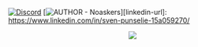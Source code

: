 [![Discord](https://dcbadge.vercel.app/api/shield/1068179092396048495)](https://discord.gg/1068179092396048495)
[![AUTHOR - Noaskers](https://img.shields.io/static/v1?label=AUTHOR&message=NoAskers&color=42a4f5&style=for-the-badge&logo=discord+)][linkedin-url]: https://www.linkedin.com/in/sven-punselie-15a059270/

[linkedin-shield]: https://img.shields.io/badge/-LinkedIn-black.svg?style=for-the-badge&logo=linkedin&colorB=0077b5
<div align="center">
	<a href="" >  
  		<img src="https://github-readme-stats.vercel.app/api?username=noaskers&show_icons=true&count_private=true&custom_title=Noaskerks+GitHub+Stats&theme=react" />  
	</a>
</div>
